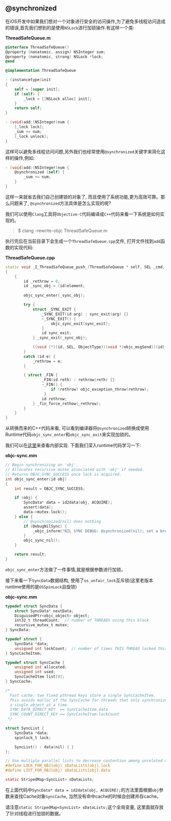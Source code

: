 ## @synchronized

在iOS开发中如果我们想对一个对象进行安全的访问操作,为了避免多线程访问造成的错误,首先我们想到的是使用`NSLock`进行加锁操作.有这样一个类:

**ThreadSafeQueue.m**

```objective-c
@interface ThreadSafeQueue()
@property (nonatomic, assign) NSInteger sum;
@property (nonatomic, strong) NSLock *lock;
@end

@implementation ThreadSafeQueue

- (instancetype)init
{
    self = [super init];
    if (self) {
        _lock = [[NSLock alloc] init];
    }
    return self;
}

- (void)add:(NSInteger)num {
    [_lock lock];
    _sum += num;
    [_lock unlock];
}
```

这样可以避免多线程访问问题,另外我们也经常使用`@synchronized`关键字来简化这样的操作,例如:

```objective-c
- (void)add:(NSInteger)num {
    @synchronized (self) {
        _sum += num;
    }
}
```
这样一来就省去我们自己创建锁的对象了, 而且使用了系统功能,更为高效可靠。那么问题来了, `@synchronized`方法具体是怎么实现的呢? 

我们可以使用`Clang`工具将`Objective-C`代码编译成`C++`代码来看一下系统是如何实现的。

>$ clang -rewrite-objc ThreadSafeQueue.m

执行完后在当前目录下会生成一个`ThreadSafeQueue.cpp`文件, 打开文件找到`add`函数的实现代码:


**ThreadSafeQueue.cpp**

```cpp
static void _I_ThreadSafeQueue_push_(ThreadSafeQueue * self, SEL _cmd, id element) 
{
    { 
    	id _rethrow = 0; 
    	id _sync_obj = (id)element; 
    	
    	objc_sync_enter(_sync_obj);

		try {
			struct _SYNC_EXIT { 
				_SYNC_EXIT(id arg) : sync_exit(arg) {}
				~_SYNC_EXIT() {
					objc_sync_exit(sync_exit);
				}
				id sync_exit;
			} _sync_exit(_sync_obj);

	        ((void (*)(id, SEL, ObjectType))(void *)objc_msgSend)((id)(*(NSMutableArray **)((char *)self + OBJC_IVAR_$_ThreadSafeQueue$_elements)), sel_registerName("addObject:"), (id)element);
	    } 
	    catch (id e) {
	    	_rethrow = e;
	    }

		{ struct _FIN { 
				_FIN(id reth) : rethrow(reth) {}
				~_FIN() { 
					if (rethrow) objc_exception_throw(rethrow);
				 }
				id rethrow;
			} _fin_force_rethow(_rethrow);
		}
	}
}

```

从转换而来的C++代码来看, 可以看到编译器将`@synchronized`转换成使用Runtime代码`objc_sync_enter`和`objc_sync_exit`来实现加锁的。

我们可以在[这里](https://opensource.apple.com/source/objc4/objc4-680/runtime/objc-sync.mm.auto.html)来查看内部实现. 下面我们深入runtime代码学习一下:

**objc-sync.mm**

```objective-c
// Begin synchronizing on 'obj'. 
// Allocates recursive mutex associated with 'obj' if needed.
// Returns OBJC_SYNC_SUCCESS once lock is acquired.  
int objc_sync_enter(id obj)
{
    int result = OBJC_SYNC_SUCCESS;

    if (obj) {
        SyncData* data = id2data(obj, ACQUIRE);
        assert(data);
        data->mutex.lock();
    } else {
        // @synchronized(nil) does nothing
        if (DebugNilSync) {
            _objc_inform("NIL SYNC DEBUG: @synchronized(nil); set a breakpoint on objc_sync_nil to debug");
        }
        objc_sync_nil();
    }

    return result;
}
```

`objc_sync_enter`方法做了一件事情,就是根据参数进行加锁。

接下来看一下`SyncData`数据结构, 使用了`os_unfair_lock`互斥锁(这里老版本runtime使用的是`OSSpinLock`自旋锁)

**objc-sync.mm**

```objective-c
typedef struct SyncData {
    struct SyncData* nextData;
    DisguisedPtr<objc_object> object;
    int32_t threadCount;  // number of THREADS using this block
    recursive_mutex_t mutex;
} SyncData;

typedef struct {
    SyncData *data;
    unsigned int lockCount;  // number of times THIS THREAD locked this block
} SyncCacheItem;

typedef struct SyncCache {
    unsigned int allocated;
    unsigned int used;
    SyncCacheItem list[0];
} SyncCache;

/*
  Fast cache: two fixed pthread keys store a single SyncCacheItem. 
  This avoids malloc of the SyncCache for threads that only synchronize 
  a single object at a time.
  SYNC_DATA_DIRECT_KEY  == SyncCacheItem.data
  SYNC_COUNT_DIRECT_KEY == SyncCacheItem.lockCount
 */

struct SyncList {
    SyncData *data;
    spinlock_t lock;

    SyncList() : data(nil) { }
};

// Use multiple parallel lists to decrease contention among unrelated objects.
#define LOCK_FOR_OBJ(obj) sDataLists[obj].lock
#define LIST_FOR_OBJ(obj) sDataLists[obj].data

static StripedMap<SyncList> sDataLists;

```

在上面代码中`SyncData* data = id2data(obj, ACQUIRE);`的方法里面根据`obj`参数来查找Cache对象`SyncCache`, 当然没有命中cache的时候会创建并存cache。

请注意`static StripedMap<SyncList> sDataLists;`这个全局变量, 这里面就存放了针对线程进行加锁的数据。
